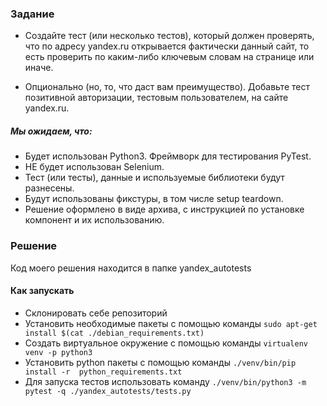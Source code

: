 ### Задание

* Cоздайте тест (или несколько тестов), который должен проверять, что по адресу yandex.ru открывается фактически данный сайт, то есть проверить по каким-либо ключевым словам на странице или иначе.
 
 * Опционально (но, то, что даст вам преимущество). Добавьте тест позитивной авторизации, тестовым пользователем, на сайте yandex.ru.
 
##### Мы ожидаем, что:
 * Будет использован Python3. Фреймворк для тестирования PyTest.
 * НЕ будет использован Selenium.
 * Тест (или тесты), данные и используемые библиотеки будут разнесены.
 * Будут использованы фикстуры, в том числе setup teardown.
 * Решение оформлено в виде архива, с инструкцией по установке компонент и их использованию.
 
### Решение

Код моего решения находится в папке yandex_autotests

#### Как запускать
* Склонировать себе репозиторий
* Установить необходимые пакеты с помощью команды ```sudo apt-get install $(cat ./debian_requirements.txt)```
* Создать виртуальное окружение с помощью команды  ```virtualenv venv -p python3```
* Установить python пакеты с помощью команды ```./venv/bin/pip install -r  python_requirements.txt```
* Для запуска тестов использовать команду ```./venv/bin/python3 -m pytest -q ./yandex_autotests/tests.py```

